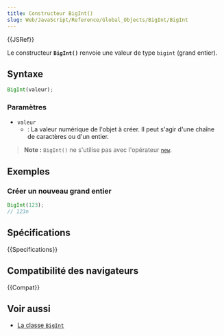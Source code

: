 ```yaml
---
title: Constructeur BigInt()
slug: Web/JavaScript/Reference/Global_Objects/BigInt/BigInt
---
```


{{JSRef}}

Le constructeur **`BigInt()`** renvoie une valeur de type `bigint` (grand entier).

## Syntaxe

```js
BigInt(valeur);
```

### Paramètres

- `valeur`
  - : La valeur numérique de l'objet à créer. Il peut s'agir d'une chaîne de caractères ou d'un entier.

> **Note :** `BigInt()` ne s'utilise pas avec l'opérateur [`new`](/fr/docs/Web/JavaScript/Reference/Operators/new).

## Exemples

### Créer un nouveau grand entier

```js
BigInt(123);
// 123n
```

## Spécifications

{{Specifications}}

## Compatibilité des navigateurs

{{Compat}}

## Voir aussi

- [La classe `BigInt`](/fr/docs/Web/JavaScript/Reference/Global_Objects/BigInt)
